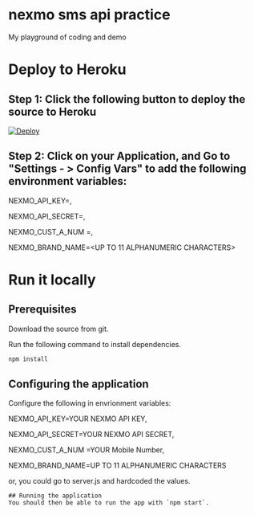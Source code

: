 # nexmo sms api practice 
My playground of coding and demo

# Deploy to Heroku

## Step 1: Click the following button to deploy the source to Heroku

[![Deploy](https://www.herokucdn.com/deploy/button.svg)](https://heroku.com/deploy?template=https://github.com/kopi-kosong/nexmo-sms-api.git)

## Step 2: Click on your Application, and Go to "Settings - > Config Vars" to add the following environment variables:

NEXMO_API_KEY=<YOUR NEXMO API KEY>,

NEXMO_API_SECRET=<YOUR NEXMO API SECRET>,

NEXMO_CUST_A_NUM =<YOUR Mobile Number>,

NEXMO_BRAND_NAME=<UP TO 11 ALPHANUMERIC CHARACTERS>

# Run it locally

## Prerequisites
Download the source from git.

Run the following command to install dependencies.

```bash
npm install
```

## Configuring the application

Configure the following in envrionment variables:

NEXMO_API_KEY=YOUR NEXMO API KEY,

NEXMO_API_SECRET=YOUR NEXMO API SECRET,

NEXMO_CUST_A_NUM =YOUR Mobile Number,

NEXMO_BRAND_NAME=UP TO 11 ALPHANUMERIC CHARACTERS

or, you could go to server.js and hardcoded the values.

```
## Running the application
You should then be able to run the app with `npm start`.

